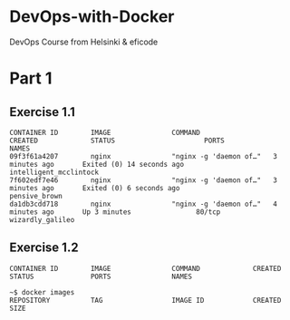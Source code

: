 # DevOps-with-Docker
DevOps Course from Helsinki &amp; eficode

# Part 1

## Exercise 1.1

``` ~$ docker ps -a
CONTAINER ID        IMAGE               COMMAND                  CREATED             STATUS                      PORTS               NAMES
09f3f61a4207        nginx               "nginx -g 'daemon of…"   3 minutes ago       Exited (0) 14 seconds ago                       intelligent_mcclintock
7f602edf7e46        nginx               "nginx -g 'daemon of…"   3 minutes ago       Exited (0) 6 seconds ago                        pensive_brown
da1db3cdd718        nginx               "nginx -g 'daemon of…"   4 minutes ago       Up 3 minutes                80/tcp              wizardly_galileo
```

## Exercise 1.2

``` ~$ docker ps -a
CONTAINER ID        IMAGE               COMMAND             CREATED             STATUS              PORTS               NAMES

~$ docker images
REPOSITORY          TAG                 IMAGE ID            CREATED             SIZE
```

